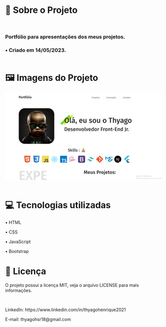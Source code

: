 <h1>📄 Sobre o Projeto</h1>
<br>
<h3>Portfólio para apresentações dos meus projetos.
<h3>• Criado em 14/05/2023.
<br><br>
<h1>🖼️ Imagens do Projeto </h1>
<img src="./assets/readme.png">
<br><br>

<h1>💻 Tecnologias utilizadas</h1>
<p>• HTML</p>
<p>• CSS</p>
<p>• JavaScript</p>
<p>• Bootstrap</p>

<h1>📝 Licença </h1>
<p>O projeto possui a licença MIT, veja o arquivo LICENSE para mais informações.</p>
<br>
<p>LinkedIn: https://www.linkedin.com/in/thyagohenrique2021</p>
<p>E-mail: thyagohsr18@gmail.com</p>
